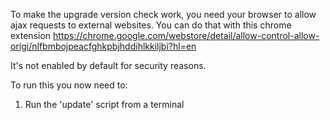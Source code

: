 To make the upgrade version check work, you need your browser to allow
ajax requests to external websites.
You can do that with this chrome extension
https://chrome.google.com/webstore/detail/allow-control-allow-origi/nlfbmbojpeacfghkpbjhddihlkkiljbi?hl=en

It's not enabled by default for security reasons.

To run this you now need to:
1. Run the 'update' script from a terminal 